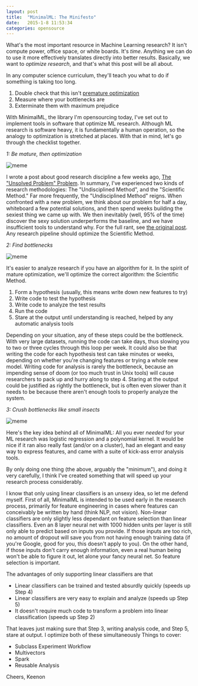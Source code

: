 ```yaml
---
layout: post
title:  "MinimalML: The Minifesto"
date:   2015-1-8 11:53:34
categories: opensource
---
```

What's the most important resource in Machine Learning research? It isn't compute power, office space, or white boards. It's *time*. Anything we can do to use it more effectively translates directly into better results. Basically, we want to *optimize research*, and that's what this post will be all about.

In any computer science curriculum, they'll teach you what to do if something is taking too long.

1. Double check that this isn't [premature optimization](http://en.wikipedia.org/wiki/Program_optimization)
2. Measure where your bottlenecks are
3. Exterminate them with maximum prejudice

With MinimalML, the library I'm opensourcing today, I've set out to implement tools in software that optimize ML research. Although ML research is software heavy, it is fundamentally a human operation, so the analogy to optimization is stretched at places. With that in mind, let's go through the checklist together.

*1: Be mature, then optimization*

![meme](http://rs2img.memecdn.com/maturity-test_o_932609.webp)

I wrote a post about good research discipline a few weeks ago, [The "Unsolved Problem" Problem](/science/2014/12/10/unsolved-problem.html). In summary, I've experienced two kinds of research methodologies: The "Undisciplined Method", and the "Scientific Method." Far more frequently, the "Undisciplined Method" reigns. When confronted with a new problem, we think about our problem for half a day, whiteboard a few potential solutions, and then spend weeks building the sexiest thing we came up with. We then inevitably (well, 95% of the time) discover the sexy solution underperforms the baseline, and we have insufficient tools to understand why. For the full rant, see [the original post](/science/2014/12/10/unsolved-problem.html). Any research pipeline should optimize the Scientific Method.

*2: Find bottlenecks*

![meme](http://patsylynnforg.files.wordpress.com/2012/09/bottlenecklogo1.jpg)

It's easier to analyze research if you have an algorithm for it. In the spirit of mature optimization, we'll optimize the correct algorithm: the Scientific Method.

1. Form a hypothesis (usually, this means write down new features to try)
2. Write code to test the hypothesis
3. Write code to analyze the test results
4. Run the code
5. Stare at the output until understanding is reached, helped by any automatic analysis tools

Depending on your situation, any of these steps could be the bottleneck. With very large datasets, running the code can take days, thus slowing you to two or three cycles through this loop per week. It could also be that writing the code for each hypothesis test can take minutes or weeks, depending on whether you're changing features or trying a whole new model. Writing code for analysis is rarely the bottleneck, because an impending sense of doom (or too much trust in Unix tools) will cause researchers to pack up and hurry along to step 4. Staring at the output could be justified as rightly the bottleneck, but is often even slower than it needs to be because there aren't enough tools to properly analyze the system.

*3: Crush bottlenecks like small insects*

![meme](http://images5.fanpop.com/image/photos/30900000/terminator-terminator-30973001-1280-1024.jpg)

Here's the key idea behind all of MinimalML: All you ever *needed* for your ML research was logistic regression and a polynomial kernel. It would be nice if it ran also really fast (and/or on a cluster), had an elegant and easy way to express features, and came with a suite of kick-ass error analysis tools.

By only doing one thing (the above, arguably the "minimum"), and doing it very carefully, I think I've created something that will speed up your research process considerably.

I know that only using linear classifiers is an unsexy idea, so let me defend myself. First of all, MinimalML is intended to be used early in the research process, primarily for feature engineering in cases where features can conceivably be written by hand (think NLP, not vision). Non-linear classifiers are only slightly less dependant on feature selection than linear classifiers. Even an 8 layer neural net with 1000 hidden units per layer is still only able to predict based on inputs you provide. If those inputs are too rich, no amount of dropout will save you from not having enough training data (if you're Google, good for you, this doesn't apply to you). On the other hand, if those inputs don't carry enough information, even a real human being won't be able to figure it out, let alone your fancy neural net. So feature selection is important.

The advantages of only supporting linear classifiers are that

* Linear classifiers can be trained and tested absurdly quickly (speeds up Step 4)
* Linear classifiers are very easy to explain and analyze (speeds up Step 5)
* It doesn't require much code to transform a problem into linear classification (speeds up Step 2)

That leaves just making sure that Step 3, writing analysis code, and Step 5, stare at output. I optimize both of these simultaneously
Things to cover:

- Subclass Experiment Workflow
- Multivectors
- Spark
- Reusable Analysis

Cheers,
Keenon
